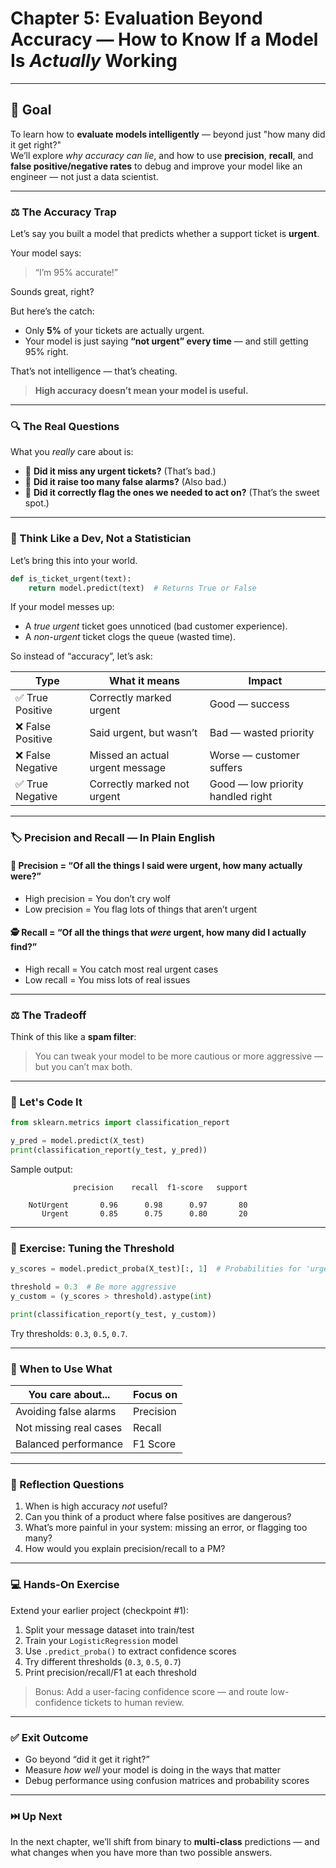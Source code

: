 # Chapter 5: Evaluation Beyond Accuracy — How to Know If a Model Is *Actually* Working

---

## 🎯 Goal

To learn how to **evaluate models intelligently** — beyond just "how many did it get right?"  
We’ll explore *why accuracy can lie*, and how to use **precision**, **recall**, and **false positive/negative rates** to debug and improve your model like an engineer — not just a data scientist.

---

### ⚖️ The Accuracy Trap

Let’s say you built a model that predicts whether a support ticket is **urgent**.

Your model says:
> “I’m 95% accurate!”

Sounds great, right?

But here’s the catch:

- Only **5%** of your tickets are actually urgent.
- Your model is just saying **“not urgent” every time** — and still getting 95% right.

That’s not intelligence — that’s cheating.

> **High accuracy doesn’t mean your model is useful.**

---

### 🔍 The Real Questions

What you *really* care about is:

- 🧨 **Did it miss any urgent tickets?** (That’s bad.)
- 🚨 **Did it raise too many false alarms?** (Also bad.)
- 🎯 **Did it correctly flag the ones we needed to act on?** (That’s the sweet spot.)

---

### 🧠 Think Like a Dev, Not a Statistician

Let’s bring this into your world.

```python
def is_ticket_urgent(text):
    return model.predict(text)  # Returns True or False
```

If your model messes up:

- A *true urgent* ticket goes unnoticed (bad customer experience).
- A *non-urgent* ticket clogs the queue (wasted time).

So instead of “accuracy”, let’s ask:

| Type             | What it means                            | Impact                                |
|------------------|------------------------------------------|----------------------------------------|
| ✅ True Positive | Correctly marked urgent                  | Good — success                         |
| ❌ False Positive| Said urgent, but wasn’t                  | Bad — wasted priority                  |
| ❌ False Negative| Missed an actual urgent message          | Worse — customer suffers               |
| ✅ True Negative | Correctly marked not urgent              | Good — low priority handled right      |

---

### 🏷️ Precision and Recall — In Plain English

#### 🎯 Precision = “Of all the things I said were urgent, how many actually were?”

- High precision = You don’t cry wolf
- Low precision = You flag lots of things that aren’t urgent

#### 🕵️ Recall = “Of all the things that *were* urgent, how many did I actually find?”

- High recall = You catch most real urgent cases
- Low recall = You miss lots of real issues

---

### ⚖️ The Tradeoff

Think of this like a **spam filter**:

> You can tweak your model to be more cautious or more aggressive — but you can’t max both.

---

### 🧪 Let's Code It

```python
from sklearn.metrics import classification_report

y_pred = model.predict(X_test)
print(classification_report(y_test, y_pred))
```

Sample output:

```
              precision    recall  f1-score   support

    NotUrgent       0.96      0.98      0.97       80
       Urgent       0.85      0.75      0.80       20
```

---

### 🧩 Exercise: Tuning the Threshold

```python
y_scores = model.predict_proba(X_test)[:, 1]  # Probabilities for 'urgent'

threshold = 0.3  # Be more aggressive
y_custom = (y_scores > threshold).astype(int)

print(classification_report(y_test, y_custom))
```

Try thresholds: `0.3`, `0.5`, `0.7`.

---

### 🔄 When to Use What

| You care about...        | Focus on       |
|--------------------------|----------------|
| Avoiding false alarms    | Precision       |
| Not missing real cases   | Recall          |
| Balanced performance     | F1 Score        |

---

### 💭 Reflection Questions

1. When is high accuracy *not* useful?
2. Can you think of a product where false positives are dangerous?
3. What’s more painful in your system: missing an error, or flagging too many?
4. How would you explain precision/recall to a PM?

---

### 💻 Hands-On Exercise

Extend your earlier project (checkpoint #1):

1. Split your message dataset into train/test
2. Train your `LogisticRegression` model
3. Use `.predict_proba()` to extract confidence scores
4. Try different thresholds (`0.3`, `0.5`, `0.7`)
5. Print precision/recall/F1 at each threshold

> Bonus: Add a user-facing confidence score — and route low-confidence tickets to human review.

---

### ✅ Exit Outcome

- Go beyond “did it get it right?”
- Measure *how well* your model is doing in the ways that matter
- Debug performance using confusion matrices and probability scores

---

### ⏭️ Up Next

In the next chapter, we’ll shift from binary to **multi-class** predictions — and what changes when you have more than two possible answers.
